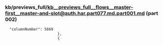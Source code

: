 ### kb/previews_full/kb__previews_full__flows__master-first__master-and-slot@auth.har.part077.md.part001.md (part 002)

```md
  "columnNumber": 5669
                        },
                        {
                    
```

```
